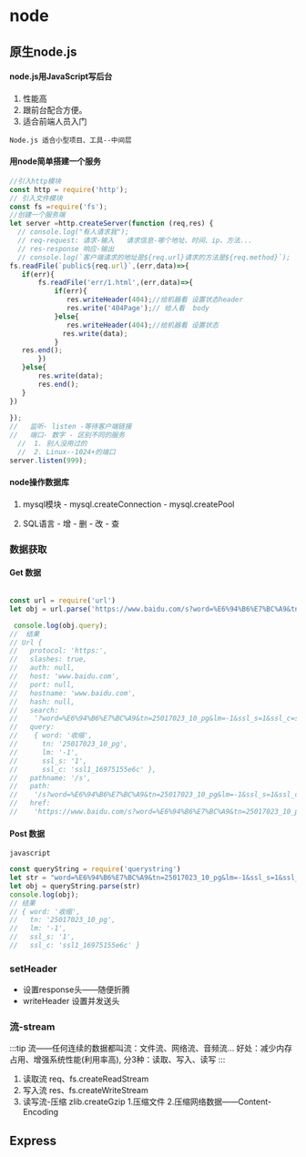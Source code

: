 #  node

## 原生node.js
 #### node.js用JavaScript写后台
   1. 性能高
   2. 跟前台配合方便。
   3. 适合前端人员入门

   `Node.js 适合小型项目、工具--中间层`

#### 用node简单搭建一个服务
  ```JavaScript
  //引入http模块
const http = require('http');
// 引入文件模块
const fs =require('fs');
//创建一个服务端
let server =http.createServer(function (req,res) {
    // console.log("有人请求我");
    // req-request: 请求-输入   请求信息-哪个地址、时间、ip、方法...
    // res-response 响应-输出  
    // console.log(`客户端请求的地址是${req.url}请求的方法是${req.method}`); 
 fs.readFile(`public${req.url}`,(err,data)=>{
     if(err){
         fs.readFile('err/1.html',(err,data)=>{
             if(err){
                res.writeHeader(404);//给机器看 设置状态header
                res.write('404Page');// 给人看  body
             }else{
                res.writeHeader(404);//给机器看 设置状态
               res.write(data);
             }
     res.end();
         })
     }else{
         res.write(data);
         res.end();
     }
 })
   
}); 
//   监听- listen -等待客户端链接
//   端口- 数字 - 区别不同的服务
    //  1. 别人没用过的
    //  2. Linux--1024+的端口 
server.listen(999);
  ```
#### node操作数据库
   1. mysql模块
    - mysql.createConnection
    - mysql.createPool

   2. SQL语言
    - 增
    - 删
    - 改
    - 查

### 数据获取
#### Get 数据
```javascript

const url = require('url')
let obj = url.parse('https://www.baidu.com/s?word=%E6%94%B6%E7%BC%A9&tn=25017023_10_pg&lm=-1&ssl_s=1&ssl_c=ssl1_16975155e6c',true)

 console.log(obj.query);
//  结果
// Url {
//   protocol: 'https:',
//   slashes: true,
//   auth: null,
//   host: 'www.baidu.com',
//   port: null,
//   hostname: 'www.baidu.com',
//   hash: null,
//   search:
//    '?word=%E6%94%B6%E7%BC%A9&tn=25017023_10_pg&lm=-1&ssl_s=1&ssl_c=ssl1_16975155e6c',
//   query:
//    { word: '收缩',
//      tn: '25017023_10_pg',
//      lm: '-1',
//      ssl_s: '1',
//      ssl_c: 'ssl1_16975155e6c' },
//   pathname: '/s',
//   path:
//    '/s?word=%E6%94%B6%E7%BC%A9&tn=25017023_10_pg&lm=-1&ssl_s=1&ssl_c=ssl1_16975155e6c',
//   href:
//    'https://www.baidu.com/s?word=%E6%94%B6%E7%BC%A9&tn=25017023_10_pg&lm=-1&ssl_s=1&ssl_c=ssl1_16975155e6c' }
```
#### Post 数据
```javascript```
```javascript
const queryString = require('querystring')
let str = "word=%E6%94%B6%E7%BC%A9&tn=25017023_10_pg&lm=-1&ssl_s=1&ssl_c=ssl1_16975155e6c"
let obj = queryString.parse(str)
console.log(obj);
// 结果
// { word: '收缩',
//   tn: '25017023_10_pg',
//   lm: '-1',
//   ssl_s: '1',
//   ssl_c: 'ssl1_16975155e6c' }
```
### setHeader    
- 设置response头——随便折腾
- writeHeader   设置并发送头
### 流-stream
  :::tip
  流——任何连续的数据都叫流：文件流、网络流、音频流...
好处：减少内存占用、增强系统性能(利用率高),
分3种：读取、写入、读写
  :::
1. 读取流 req、fs.createReadStream
2. 写入流 res、fs.createWriteStream
3. 读写流-压缩 zlib.createGzip
  1.压缩文件
  2.压缩网络数据——Content-Encoding
## Express

